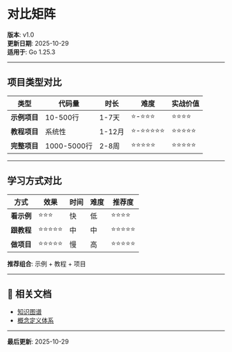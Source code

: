 ﻿# 对比矩阵

**版本**: v1.0  
**更新日期**: 2025-10-29  
**适用于**: Go 1.25.3

---

## 项目类型对比

| 类型 | 代码量 | 时长 | 难度 | 实战价值 |
|------|-------|------|------|---------|
| **示例项目** | 10-500行 | 1-7天 | ⭐-⭐⭐⭐ | ⭐⭐⭐⭐ |
| **教程项目** | 系统性 | 1-12月 | ⭐-⭐⭐⭐⭐⭐ | ⭐⭐⭐⭐⭐ |
| **完整项目** | 1000-5000行 | 2-8周 | ⭐⭐⭐⭐⭐ | ⭐⭐⭐⭐⭐ |

---

## 学习方式对比

| 方式 | 效果 | 时间 | 难度 | 推荐度 |
|------|------|------|------|-------|
| **看示例** | ⭐⭐⭐ | 快 | 低 | ⭐⭐⭐⭐ |
| **跟教程** | ⭐⭐⭐⭐⭐ | 中 | 中 | ⭐⭐⭐⭐⭐ |
| **做项目** | ⭐⭐⭐⭐⭐ | 慢 | 高 | ⭐⭐⭐⭐⭐ |

**推荐组合**: 示例 + 教程 + 项目

---

## 🔗 相关文档

- [知识图谱](./00-知识图谱.md)
- [概念定义体系](./00-概念定义体系.md)

---

**最后更新**: 2025-10-29
